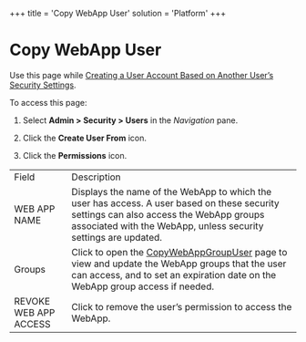 +++
title = 'Copy WebApp User'
solution = 'Platform'
+++

# Copy WebApp User

<div class="use" data-xmlns="">

Use this page while [Creating a User Account Based on Another User’s
Security
Settings](../Use_Cases/Create_a_User_Account_Based_on_Another_Users_Security_Settings).

</div>

To access this page:

1.  Select **Admin \> Security \> Users** in the *Navigation* pane.

2.  Click the **Create User From** icon.

3.  Click the **Permissions**
icon.

|                       |                                                                                                                                                                                                           |
| --------------------- | --------------------------------------------------------------------------------------------------------------------------------------------------------------------------------------------------------- |
| Field                 | Description                                                                                                                                                                                               |
| WEB APP NAME          | Displays the name of the WebApp to which the user has access. A user based on these security settings can also access the WebApp groups associated with the WebApp, unless security settings are updated. |
| Groups                | Click to open the [CopyWebAppGroupUser](Copy_WebAppGroupUser) page to view and update the WebApp groups that the user can access, and to set an expiration date on the WebApp group access if needed. |
| REVOKE WEB APP ACCESS | Click to remove the user’s permission to access the WebApp.                                                                                                                                               |
